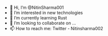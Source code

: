 - 👋 Hi, I’m @NitinSharma001
- 👀 I’m interested in new technologies
- 🌱 I’m currently learning Rust
- 💞️ I’m looking to collaborate on ...
- 📫 How to reach me: Twitter - Nitinsharma002

<!---
NitinSharma001/NitinSharma001 is a ✨ special ✨ repository because its `README.md` (this file) appears on your GitHub profile.
You can click the Preview link to take a look at your changes.
--->

